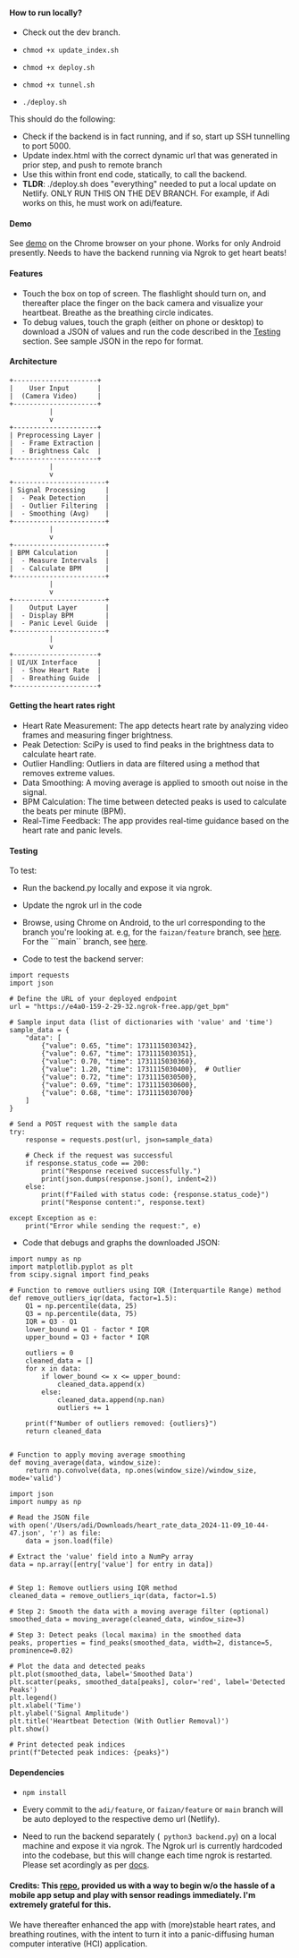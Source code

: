 #### How to run locally? ####

- Check out the dev branch. 
- ```chmod +x update_index.sh```
- ```chmod +x deploy.sh```
- ```chmod +x tunnel.sh```

- ```./deploy.sh```

This should do the following:
- Check if the backend is in fact running, and if so, start up SSH tunnelling to port 5000.
- Update index.html with the correct dynamic url that was generated in prior step, and push to remote branch
- Use this within front end code, statically, to call the backend.
- **TLDR**: ./deploy.sh does "everything" needed to put a local update on Netlify. ONLY RUN THIS ON THE DEV BRANCH. For example, if Adi works on this, he must work on adi/feature. 

#### Demo

See [demo](breathein.netlify.app) on the Chrome browser on your phone. Works for only Android presently. Needs to have the backend running via Ngrok to get heart beats! 

#### Features

- Touch the box on top of screen. The flashlight should turn on, and thereafter place the finger on the back camera and visualize your heartbeat. Breathe as the breathing circle indicates. 
- To debug values, touch the graph (either on phone or desktop) to download a JSON of values and run the code described in the [Testing](#testing) section. See sample JSON in the repo for format.
  
#### Architecture

```
+---------------------+
|    User Input       |
|  (Camera Video)     |
+---------------------+
          |
          v
+---------------------+
| Preprocessing Layer |
|  - Frame Extraction |
|  - Brightness Calc  |
+---------------------+
          |
          v
+-----------------------+
| Signal Processing     |
|  - Peak Detection     |
|  - Outlier Filtering  |
|  - Smoothing (Avg)    |
+-----------------------+
          |
          v
+-----------------------+
| BPM Calculation       |
|  - Measure Intervals  |
|  - Calculate BPM      |
+-----------------------+
          |
          v
+-----------------------+
|    Output Layer       |
|  - Display BPM        |
|  - Panic Level Guide  |
+-----------------------+
          |
          v
+---------------------+
| UI/UX Interface     |
|  - Show Heart Rate  |
|  - Breathing Guide  |
+---------------------+
```

#### Getting the heart rates right

- Heart Rate Measurement: The app detects heart rate by analyzing video frames and measuring finger brightness.
- Peak Detection: SciPy is used to find peaks in the brightness data to calculate heart rate.
- Outlier Handling: Outliers in data are filtered using a method that removes extreme values.
- Data Smoothing: A moving average is applied to smooth out noise in the signal.
- BPM Calculation: The time between detected peaks is used to calculate the beats per minute (BPM).
- Real-Time Feedback: The app provides real-time guidance based on the heart rate and panic levels.

#### Testing

To test:
- Run the backend.py locally and expose it via ngrok.
- Update the ngrok url in the code
- Browse, using Chrome on Android, to the url corresponding to the branch you're looking at. e.g, for the ```faizan/feature``` branch, see [here](https://faizan-feature--breathein.netlify.app/). For the ```main`` branch, see [here](https://breathein.netlify.app/). 

- Code to test the backend server:
```
import requests
import json

# Define the URL of your deployed endpoint
url = "https://e4a0-159-2-29-32.ngrok-free.app/get_bpm"

# Sample input data (list of dictionaries with 'value' and 'time')
sample_data = {
    "data": [
        {"value": 0.65, "time": 1731115030342},
        {"value": 0.67, "time": 1731115030351},
        {"value": 0.70, "time": 1731115030360},
        {"value": 1.20, "time": 1731115030400},  # Outlier
        {"value": 0.72, "time": 1731115030500},
        {"value": 0.69, "time": 1731115030600},
        {"value": 0.68, "time": 1731115030700}
    ]
}

# Send a POST request with the sample data
try:
    response = requests.post(url, json=sample_data)
    
    # Check if the request was successful
    if response.status_code == 200:
        print("Response received successfully.")
        print(json.dumps(response.json(), indent=2))
    else:
        print(f"Failed with status code: {response.status_code}")
        print("Response content:", response.text)

except Exception as e:
    print("Error while sending the request:", e)

```
- Code that debugs and graphs the downloaded JSON:
```
import numpy as np
import matplotlib.pyplot as plt
from scipy.signal import find_peaks

# Function to remove outliers using IQR (Interquartile Range) method
def remove_outliers_iqr(data, factor=1.5):
    Q1 = np.percentile(data, 25)
    Q3 = np.percentile(data, 75)
    IQR = Q3 - Q1
    lower_bound = Q1 - factor * IQR
    upper_bound = Q3 + factor * IQR

    outliers = 0
    cleaned_data = []
    for x in data:
        if lower_bound <= x <= upper_bound:
            cleaned_data.append(x)
        else:
            cleaned_data.append(np.nan)
            outliers += 1
    
    print(f"Number of outliers removed: {outliers}")
    return cleaned_data


# Function to apply moving average smoothing
def moving_average(data, window_size):
    return np.convolve(data, np.ones(window_size)/window_size, mode='valid')

import json
import numpy as np

# Read the JSON file
with open('/Users/adi/Downloads/heart_rate_data_2024-11-09_10-44-47.json', 'r') as file:
    data = json.load(file)

# Extract the 'value' field into a NumPy array
data = np.array([entry['value'] for entry in data])


# Step 1: Remove outliers using IQR method
cleaned_data = remove_outliers_iqr(data, factor=1.5)

# Step 2: Smooth the data with a moving average filter (optional)
smoothed_data = moving_average(cleaned_data, window_size=3)

# Step 3: Detect peaks (local maxima) in the smoothed data
peaks, properties = find_peaks(smoothed_data, width=2, distance=5, prominence=0.02)

# Plot the data and detected peaks
plt.plot(smoothed_data, label='Smoothed Data')
plt.scatter(peaks, smoothed_data[peaks], color='red', label='Detected Peaks')
plt.legend()
plt.xlabel('Time')
plt.ylabel('Signal Amplitude')
plt.title('Heartbeat Detection (With Outlier Removal)')
plt.show()

# Print detected peak indices
print(f"Detected peak indices: {peaks}")

```

#### Dependencies

- ```npm install ```
- Every commit to the ```adi/feature```, or ```faizan/feature``` or ```main``` branch will be auto deployed to the respective demo url (Netlify). 
 
- Need to run the backend separately (``` python3 backend.py```) on a local machine and expose it via ngrok. The Ngrok url is currently hardcoded into the codebase, but this will change each time ngrok is restarted. Please set acordingly as per [docs](https://ngrok.com/docs/getting-started/). 

#### Credits: This [repo](https://github.com/richrd/heart-rate-monitor), provided us with a way to begin w/o the hassle of a mobile app setup and play with sensor readings immediately. I'm extremely grateful for this. 
We have thereafter enhanced the app with (more)stable heart rates, and breathing routines, with the intent to turn it into a panic-diffusing human computer interative (HCI) application. 

